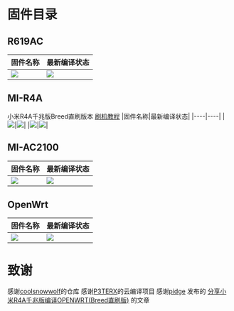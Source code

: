 
# 固件目录

## R619AC

|固件名称|最新编译状态|
|----|----|
|![](https://img.shields.io/badge/LEDE-竞斗云固件-FFFFFF.svg)|[![](https://github.com/chenlunTian/OpenWrt/workflows/R619AC/badge.svg)](https://github.com/chenlunTian/OpenWrt/blob/main/.github/workflows/R619AC.yml)|

## MI-R4A
小米R4A千兆版Breed直刷版本
[刷机教程](./MI-R4A/MI-R4A%E5%9F%BA%E6%9C%AC%E6%95%99%E7%A8%8B/MIR4.md)
|固件名称|最新编译状态|
|----|----|
|![](https://img.shields.io/badge/LEDE-MI_R4A固件-FFFFFF.svg)|[![](https://github.com/chenlunTian/OpenWrt/workflows/MI-R4A/badge.svg)](https://github.com/chenlunTian/OpenWrt/blob/main/.github/workflows/MI-R4A.yml)|
|![](https://img.shields.io/badge/LEDE-MI_R4A_V2固件-FFFFFF.svg)|[![](https://github.com/chenlunTian/OpenWrt/workflows/MI-R4A_V2/badge.svg)](https://github.com/chenlunTian/OpenWrt/blob/main/.github/workflows/MI-R4A_V2.yml)|

## MI-AC2100
|固件名称|最新编译状态|
|----|----|
|![](https://img.shields.io/badge/LEDE-MI_AC2100固件-FFFFFF.svg)|[![](https://github.com/chenlunTian/OpenWrt/workflows/MI-AC2100/badge.svg)](https://github.com/chenlunTian/OpenWrt/blob/main/.github/workflows/MI-AC2100.yml)|

## OpenWrt

|固件名称|最新编译状态|
|----|----|
|![](https://img.shields.io/badge/LEDE-J1900软路由固件-FFFFFF.svg)|[![](https://github.com/chenlunTian/OpenWrt/workflows/OpenWrt/badge.svg)](https://github.com/chenlunTian/OpenWrt/blob/main/.github/workflows/OpenWrt.yml)|

# 致谢
感谢[coolsnowwolf](https://github.com/coolsnowwolf/lede)的仓库
感谢[P3TERX](https://github.com/P3TERX/Actions-OpenWrt)的云编译项目
感谢[pidge](https://www.right.com.cn/FORUM/space-uid-221258.html) 发布的 [分享小米R4A千兆版编译OPENWRT(Breed直刷版)](https://www.right.com.cn/FORUM/thread-4052254-1-1.html) 的文章

